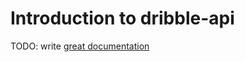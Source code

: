 # Introduction to dribble-api

TODO: write [great documentation](http://jacobian.org/writing/what-to-write/)

